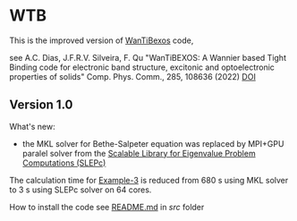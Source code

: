 # WTB

This is the improved version of [WanTiBexos](https://github.com/ac-dias/wantibexos) code,

see A.C. Dias, J.F.R.V. Silveira, F. Qu "WanTiBEXOS: A Wannier based Tight Binding code for electronic band structure, excitonic and optoelectronic properties of solids" Comp. Phys. Comm., 285, 108636 (2022) [DOI](https://doi.org/10.1016/j.cpc.2022.108636)

## Version 1.0
What's new:

- the MKL solver for Bethe-Salpeter equation was replaced by MPI+GPU paralel solver from the [Scalable Library for Eigenvalue Problem Computations (SLEPc)](https://slepc.upv.es)

The calculation time for [Example-3](examples/example-3) is reduced from 680 s using MKL solver to 3 s using SLEPc solver on 64 cores.

How to install the code see [README.md](src/README.md) in *src* folder

